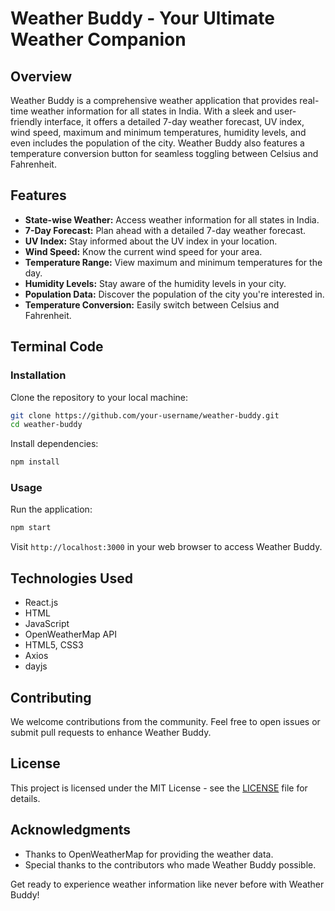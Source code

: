 # Weather Buddy - Your Ultimate Weather Companion

## Overview

Weather Buddy is a comprehensive weather application that provides real-time weather information for all states in India. With a sleek and user-friendly interface, it offers a detailed 7-day weather forecast, UV index, wind speed, maximum and minimum temperatures, humidity levels, and even includes the population of the city. Weather Buddy also features a temperature conversion button for seamless toggling between Celsius and Fahrenheit.

## Features

- **State-wise Weather:** Access weather information for all states in India.
- **7-Day Forecast:** Plan ahead with a detailed 7-day weather forecast.
- **UV Index:** Stay informed about the UV index in your location.
- **Wind Speed:** Know the current wind speed for your area.
- **Temperature Range:** View maximum and minimum temperatures for the day.
- **Humidity Levels:** Stay aware of the humidity levels in your city.
- **Population Data:** Discover the population of the city you're interested in.
- **Temperature Conversion:** Easily switch between Celsius and Fahrenheit.

## Terminal Code

### Installation

Clone the repository to your local machine:

```bash
git clone https://github.com/your-username/weather-buddy.git
cd weather-buddy
```

Install dependencies:

```bash
npm install
```

### Usage

Run the application:

```bash
npm start
```

Visit `http://localhost:3000` in your web browser to access Weather Buddy.

## Technologies Used

- React.js
- HTML 
- JavaScript
- OpenWeatherMap API
- HTML5, CSS3
- Axios
- dayjs

## Contributing

We welcome contributions from the community. Feel free to open issues or submit pull requests to enhance Weather Buddy.

## License

This project is licensed under the MIT License - see the [LICENSE](LICENSE) file for details.

## Acknowledgments

- Thanks to OpenWeatherMap for providing the weather data.
- Special thanks to the contributors who made Weather Buddy possible.

Get ready to experience weather information like never before with Weather Buddy!
